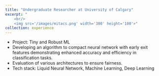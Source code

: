 ```yaml
---
title: "Undergraduate Researcher at University of Calgary"
excerpt: "
    <br/>
    <img src='/images/mitacs.png' width='300' height='100'>"
collection: experience
---
```


- Project: Tiny and Robust ML
- Developing an algorithm to compact neural network with early exit features demonstrating enhanced accuracy and efficiency in classification tasks.
- Evaluation of various architectures to ensure fairness.
- Tech stack: Liquid Neural Network, Machine Learning, Deep Learning
